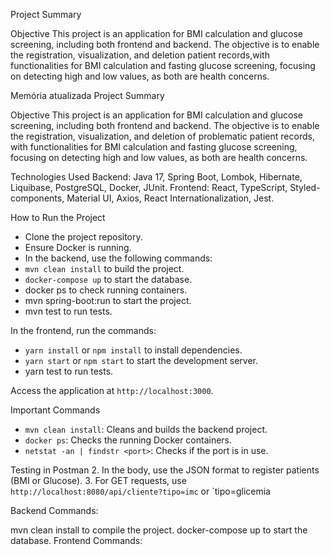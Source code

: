 Project Summary

Objective
This project is an application for BMI calculation and glucose screening, including both frontend and backend. The objective is to enable the registration, visualization, and deletion patient records,with functionalities for BMI calculation and fasting glucose screening, focusing on detecting high and low values, as both are health concerns.


Memória atualizada
Project Summary

Objective
This project is an application for BMI calculation and glucose screening, including both frontend and backend. The objective is to enable the registration, visualization, and deletion of problematic patient records, with functionalities for BMI calculation and fasting glucose screening, focusing on detecting high and low values, as both are health concerns.

Technologies Used
Backend: Java 17, Spring Boot, Lombok, Hibernate, Liquibase, PostgreSQL, Docker, JUnit.
Frontend: React, TypeScript, Styled-components, Material UI, Axios, React Internationalization, Jest.

How to Run the Project
 - Clone the project repository.
  - Ensure Docker is running.
  - In the backend, use the following commands:
 - `mvn clean install` to build the project.
 - `docker-compose up` to start the database.
 - docker ps to check running containers.
 - mvn spring-boot:run to start the project.
 - mvn test to run tests.

In the frontend, run the commands:
 - `yarn install` or `npm install` to install dependencies.
 - `yarn start` or `npm start` to start the development server.
 - yarn test to run tests.

 Access the application at `http://localhost:3000`.

Important Commands
- `mvn clean install`: Cleans and builds the backend project.
- `docker ps`: Checks the running Docker containers.
- `netstat -an | findstr <port>`: Checks if the port is in use.

Testing in Postman
2. In the body, use the JSON format to register patients (BMI or Glucose).
3. For GET requests, use `http://localhost:8080/api/cliente?tipo=imc` or `tipo=glicemia

Backend Commands:

mvn clean install to compile the project.
docker-compose up to start the database.
Frontend Commands:

